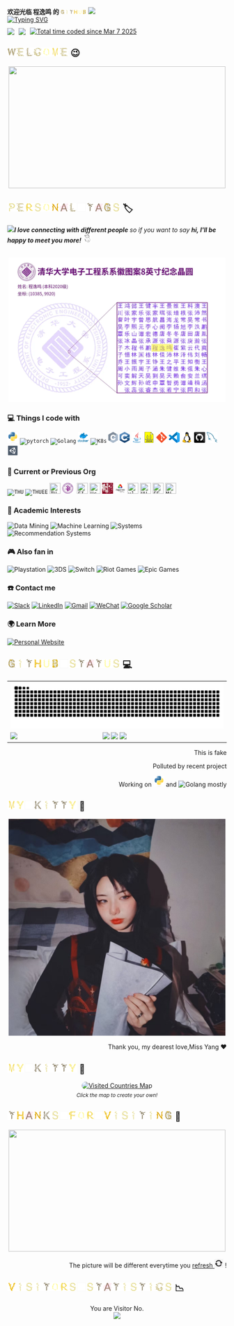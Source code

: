 <!-- 欢迎区域 --> 
<div align="left">
  <strong>欢迎光临 程逸鸣 的 <img src="images/wasm/vvg.svg" width="10" /><img src="images/wasm/vvi.svg" width="10" /><img src="images/wasm/vvt.svg" width="10" /><img src="images/wasm/vvh.svg" width="10" /><img src="images/wasm/vvu.svg" width="10" /><img src="images/wasm/vvb.svg" width="10" /></strong>
  <img src="https://media.giphy.com/media/mGcNjsfWAjY5AEZNw6/giphy.gif" width="50">
</div>

<!-- 名字动态打字效果 -->
<div style="display: flex; align-items: center; gap: 10px;">
  <a href="https://eaminc.github.io/">
    <img src="https://readme-typing-svg.demolab.com?font=Fira+Code&pause=1000&width=800&lines=Eamin+Chan" alt="Typing SVG" />
  </a>
</div>

<!-- 徽章区域 -->
<div style="display: flex; align-items: center; gap: 10px; margin-top: 10px;">
  <img src="https://img.shields.io/github/stars/EaminC?style=flat&logoColor=%23bc266e&labelColor=%23595959&color=%2391ed73" />
  <img src="https://img.shields.io/github/followers/EaminC?style=flat&logoColor=%23bc266e&labelColor=%23595959&color=%2361ed71" />
  <a href="https://wakatime.com/@a6ed95d8-6b44-45ab-bd18-8bf5da334f6a">
    <img src="https://wakatime.com/badge/user/a6ed95d8-6b44-45ab-bd18-8bf5da334f6a.svg" alt="Total time coded since Mar 7 2025" />
  </a>
</div>

<!-- Wink 图片 -->
<!-- welcome -->
## <img src="images/wasm/vvw.svg" width="20" /><img src="images/wasm/vve.svg" width="20" /><img src="images/wasm/vvl.svg" width="20" /><img src="images/wasm/vvc.svg" width="20" /><img src="images/wasm/vvo.svg" width="20" /><img src="images/wasm/vvm.svg" width="20" /><img src="images/wasm/vve.svg" width="20" /> 😉


<p align="center">
  <img src="https://waifu-getter.vercel.app/sfw/wink" width="498" height="280" />
</p>




<!-- Personal Tags 区域 -->
## <img src="images/wasm/vvp.svg" width="20" /><img src="images/wasm/vve.svg" width="20" /><img src="images/wasm/vvr.svg" width="20" /><img src="images/wasm/vvs.svg" width="20" /><img src="images/wasm/vvo.svg" width="20" /><img src="images/wasm/vvn.svg" width="20" /><img src="images/wasm/vva.svg" width="20" /><img src="images/wasm/vvl.svg" width="20" /><img src="images/wasm/vvspace.svg" width="20" /><img src="images/wasm/vvt.svg" width="20" /><img src="images/wasm/vva.svg" width="20" /><img src="images/wasm/vvg.svg" width="20" /><img src="images/wasm/vvs.svg" width="20" /> 🏷️



<img src="https://media1.giphy.com/media/v1.Y2lkPTc5MGI3NjExN3A2MDBzbmUzeXVyNXE4YjQ5cndvbTR4OGdqOTV5cGYzNm83a3o4ayZlcD12MV9pbnRlcm5hbF9naWZfYnlfaWQmY3Q9Zw/tHIRLHtNwxpjIFqPdV/giphy.gif" width="20"><em><b>I love connecting with different people</b> so if you want to say <b>hi, I'll be happy to meet you more!</b> </em><img src="images/pic1.png" width="20">
<br /><br />

<p align="center">
  <a href="http://183.173.146.12:3000/">
    <img src="images/ee.jpg" width="498" />
  </a>
</p>


<!-- 技术栈展示 -->
<h3>💻 Things I code with</h3>
<p align="left">
  <code><img title="Python" height="25" src="images/python-original.svg"></code>
  <code><img title="pytorch" height="25" src="https://raw.githubusercontent.com/rahul-jha98/github_readme_icons/main/language_and_tools/square/pytorch/pytorch.svg"></code>
  <code><img title="Golang" height="25" src="https://raw.githubusercontent.com/marwin1991/profile-technology-icons/refs/heads/main/icons/go.png"></code>
  <code><img title="Docker" height="25" src="https://raw.githubusercontent.com/github/explore/80688e429a7d4ef2fca1e82350fe8e3517d3494d/topics/docker/docker.png"></code>
  <code><img title="K8s" height="25" src="https://avatars.githubusercontent.com/u/13629408?s=200&v=4"></code>
  <code><img title="C" height="25" src="images/c.svg"></code>
  <code><img title="C++" height="25" src="images/cpp.svg"></code>
  <code><img title="Java" height="25" src="images/java-original.svg"></code>
  <code><img title="JSON" height="25" src="images/json.svg"></code>
  <code><img title="Git" height="25" src="images/git-original.svg"></code>
  <code><img title="Visual Studio Code" height="25" src="images/vscode.svg"></code>
  <code><img title="Linux" height="25" src="https://raw.githubusercontent.com/github/explore/80688e429a7d4ef2fca1e82350fe8e3517d3494d/topics/linux/linux.png"></code>
  <code><img title="GitHub" height="25" src="images/github.svg"></code>
  <code><img title="MySQL" height="25" src="images/mysql.svg"></code>
  <code><img title="Unity" height="25" src="images/unity3d.svg"></code>
</p>

<!-- 学校与组织 -->
<h3>🚀 Current or Previous Org</h3>
<p align="left">
  <code><img title="THU" height="25" src="https://upload.wikimedia.org/wikipedia/commons/e/ec/Tsinghua_University_Logo.svg"></code>
  <code><img title="THUEE" height="25" src="https://upload.wikimedia.org/wikipedia/zh/d/d0/Department_of_Electronic_Engineering%2C_Tsinghua_University.svg"></code>
  <code><img title="THULAW" width="25" height="25" src="https://upload.wikimedia.org/wikipedia/zh/c/cd/School_of_Law%2C_Tsinghua_University.svg"></code>
  <code><img title="THUIE" width="30" height="25" src="images/thuie.png"></code>
  <code><img title="FIBLAB" width="25" height="25" src="https://fi.ee.tsinghua.edu.cn/static/img/logo/thu-fib-lab.svg"></code>
  <code><img title="Uchicago" width="25" height="25" src="https://upload.wikimedia.org/wikipedia/en/7/79/University_of_Chicago_shield.svg"></code>
  <code><img title="UchiCS" width="25" height="25" src="images/UChics.jpeg"></code>
  <code><img title="Argone" width="25" height="25" src="images/Argone.png"></code>
  <code><img title="vllm" width="25" height="25" src="https://avatars.githubusercontent.com/u/136984999?s=200&v=4"></code>
  <code><img title="UH" width="25" height="25" src="https://upload.wikimedia.org/wikipedia/commons/e/e8/Houston_Cougars_primary_logo.svg"></code>
  <code><img title="EESAST" width="25" height="25" src="https://docs.eesast.com/img/favicon.ico"></code>
  <code><img title="MidSchool" width="25" height="25" src="https://upload.wikimedia.org/wikipedia/commons/b/b7/High_School_of_JDFZ_funny_picture.jpg"></code>
</p>

<!-- 学术兴趣 -->
### 📖 Academic Interests
![Data Mining](https://img.shields.io/badge/Data%20Mining-0078D4?style=for-the-badge&logo=databricks&logoColor=white)
![Machine Learning](https://img.shields.io/badge/Machine%20Learning-F9A03C?style=for-the-badge&logo=pytorch&logoColor=white)
![Systems](https://img.shields.io/badge/Systems-8A2BE2?style=for-the-badge&logo=nvidia&logoColor=white)
![Recommendation Systems](https://img.shields.io/badge/Recommendation%20Systems-FF4088?style=for-the-badge&logo=meituan&logoColor=white)

<!-- 兴趣爱好 -->
### 🎮 Also fan in
![Playstation](https://img.shields.io/badge/Playstation-003791?style=for-the-badge&logo=playstation&logoColor=white)
![3DS](https://img.shields.io/badge/3DS-D12228?style=for-the-badge&logo=nintendo-3ds&logoColor=white)
![Switch](https://img.shields.io/badge/Switch-E60012?style=for-the-badge&logo=nintendo-switch&logoColor=white)
![Riot Games](https://img.shields.io/badge/riotgames-D32936.svg?style=for-the-badge&logo=riotgames&logoColor=white)
![Epic Games](https://img.shields.io/badge/epicgames-%23313131.svg?style=for-the-badge&logo=epicgames&logoColor=white)

<!-- 联系方式 -->
### ☎️ Contact me
[![Slack](https://img.shields.io/badge/Slack-4A154B?style=for-the-badge&logo=slack&logoColor=white)](https://eaminsslack.slack.com/archives/C08H4BZPXNV)
[![LinkedIn](https://img.shields.io/badge/LinkedIn-%230077B5.svg?style=for-the-badge&logo=linkedin&logoColor=white)](https://www.linkedin.com/in/yiming-cheng-429999330/)
[![Gmail](https://img.shields.io/badge/Gmail-D14836?style=for-the-badge&logo=gmail&logoColor=white)](mailto:eaminc0328@gmail.com)
[![WeChat](https://img.shields.io/badge/WeChat-07C160?style=for-the-badge&logo=wechat&logoColor=white)](https://raw.githubusercontent.com/EaminC/EaminC/main/images/Wechat.jpg)
[![Google Scholar](https://img.shields.io/badge/Google%20Scholar-FF4088?style=for-the-badge&logo=google-scholar&logoColor=white)](https://scholar.google.com/citations?user=NeeNIjIAAAAJ&hl=en)

<!-- 个人网站 -->
### 🌍 Learn More
[![Personal Website](https://img.shields.io/badge/Personal%20Website-Click-%23022233?style=for-the-badge&logo=googlechrome&labelColor=%2302c6a4&logoColor=white)](https://eaminc.github.io/)


<!-- GitHub 统计区域 -->
## <img src="images/wasm/vvg.svg" width="20" /><img src="images/wasm/vvi.svg" width="20" /><img src="images/wasm/vvt.svg" width="20" /><img src="images/wasm/vvh.svg" width="20" /><img src="images/wasm/vvu.svg" width="20" /><img src="images/wasm/vvb.svg" width="20" /><img src="images/wasm/vvspace.svg" width="20" /><img src="images/wasm/vvs.svg" width="20" /><img src="images/wasm/vvt.svg" width="20" /><img src="images/wasm/vva.svg" width="20" /><img src="images/wasm/vvt.svg" width="20" /><img src="images/wasm/vvu.svg" width="20" /><img src="images/wasm/vvs.svg" width="20" /> 💻


<table width="100%" cellspacing="0" cellpadding="0">
  <!-- Snake 动画横幅，单独一行 -->
  <tr>
    <td colspan="2">
      <picture width="100%">
        <source width="100%" media="(prefers-color-scheme: dark)" srcset="https://raw.githubusercontent.com/EaminC/EaminC/output/github-contribution-grid-snake-dark.svg">
        <source width="100%" media="(prefers-color-scheme: light)" srcset="https://raw.githubusercontent.com/EaminC/EaminC/output/github-contribution-grid-snake.svg">
        <img width="100%" alt="github contribution grid snake animation" src="https://raw.githubusercontent.com/EaminC/EaminC/output/github-contribution-grid-snake.svg">
      </picture>
    </td>
  </tr>

  <!-- 主内容 -->
  <tr valign="top">
    <td width="42%" style="padding-right: 10px;">
      <!-- 语言使用图 -->
      <img 
        src="https://github-readme-stats.vercel.app/api/top-langs/?username=EaminC&locale=ja&line_height=33&theme=dracula&langs_count=20&layout=donut-vertical" 
        width="100%" 
        style="object-fit: cover; width: 100%;" 
      />
    </td>
    <td width="58%">
      <!-- 连续打卡图 -->
      <picture>
        <source media="(prefers-color-scheme: dark)" srcset="https://github-readme-streak-stats.herokuapp.com/?user=EaminC&theme=dark&hide_border=true" />
        <source media="(prefers-color-scheme: light)" srcset="https://github-readme-streak-stats.herokuapp.com/?user=EaminC&theme=light&hide_border=true" />
        <img 
          src="https://github-readme-streak-stats.herokuapp.com/?user=EaminC&theme=default&hide_border=true" 
          width="100%" 
        />
      </picture>
      <!-- 奖杯图 -->
      <img 
        src="https://github-profile-trophy.vercel.app/?username=EaminC&theme=gruvbox&row=1&column=5&no-frame=true&no-bg=true" 
        width="100%" 
      />
      <!-- 总览图 -->
      <img 
        src="https://github-readme-stats.vercel.app/api?username=EaminC&show_icons=true&theme=cobalt&count_private=true" 
        width="100%" 
      />
    </td>
  </tr>
</table>


<p align="right">This is fake</p>
<p align="right">Polluted by recent project</p>
<p align="right">Working on <img title="Python" height="25" src="images/python-original.svg"> and <img title="Golang" height="25" src="https://raw.githubusercontent.com/marwin1991/profile-technology-icons/refs/heads/main/icons/go.png"> mostly</p>



<!-- Girlfriend -->
## <img src="images/wasm/vvm.svg" width="20" /><img src="images/wasm/vvy.svg" width="20" /><img src="images/wasm/vvspace.svg" width="20" /><img src="images/wasm/vvk.svg" width="20" /><img src="images/wasm/vvi.svg" width="20" /><img src="images/wasm/vvt.svg" width="20" /><img src="images/wasm/vvt.svg" width="20" /><img src="images/wasm/vvy.svg" width="20" /> 💍

<p align="center">
  <img src="images/Lu.JPG" width="498" />
</p>



<p align="right">
  Thank you, my dearest love,Miss Yang ❤️
</p>


<!-- 旅行地图区域 -->
## <img src="images/wasm/vvm.svg" width="20" /><img src="images/wasm/vvy.svg" width="20" /><img src="images/wasm/vvspace.svg" width="20" /><img src="images/wasm/vvk.svg" width="20" /><img src="images/wasm/vvi.svg" width="20" /><img src="images/wasm/vvt.svg" width="20" /><img src="images/wasm/vvt.svg" width="20" /><img src="images/wasm/vvy.svg" width="20" /> 💍

<p align="center">
  <a href="https://map1.maploco.com/visited-countries/mine.php?c1=m9bbf7zw5c-b33r633z7k-b33z27k740-b33j9yo3y8-2rrvthoagw">
    <img 
      src="https://map1.maploco.com/visited-countries/ml/m9bbf7zw5c-b33r633z7k-b33z27k740-b33j9yo3y8-2rrvthoagw.gif" 
      alt="Visited Countries Map" 
      width="498" 
      style="border-radius: 12px;"
    />
  </a>
  <br>
  <sub><em>Click the map to create your own!</em></sub>
</p>
<!-- 最后感谢访问 -->

## <img src="images/wasm/vvt.svg" width="20" /><img src="images/wasm/vvh.svg" width="20" /><img src="images/wasm/vva.svg" width="20" /><img src="images/wasm/vvn.svg" width="20" /><img src="images/wasm/vvk.svg" width="20" /><img src="images/wasm/vvs.svg" width="20" /><img src="images/wasm/vvspace.svg" width="20" /><img src="images/wasm/vvf.svg" width="20" /><img src="images/wasm/vvo.svg" width="20" /><img src="images/wasm/vvr.svg" width="20" /><img src="images/wasm/vvspace.svg" width="20" /><img src="images/wasm/vvv.svg" width="20" /><img src="images/wasm/vvi.svg" width="20" /><img src="images/wasm/vvs.svg" width="20" /><img src="images/wasm/vvi.svg" width="20" /><img src="images/wasm/vvt.svg" width="20" /><img src="images/wasm/vvi.svg" width="20" /><img src="images/wasm/vvn.svg" width="20" /><img src="images/wasm/vvg.svg" width="20" /> 🎉
<p align="center">
  <img 
    src="https://waifu-getter.vercel.app/sfw?eps=dance,wave,cry,smug,happy,cringe,blush,smile,glomp,highfive,pat,hug" 
    width="498" 
    height="280" 
  />
</p>

<p align="right">
  The picture will be different everytime you <a href="https://github.com/EaminC">refresh   <img src="images/fresh.png" width="20" /></a> !
</p>



<!-- 访客统计 -->
## <img src="images/wasm/vvv.svg" width="20" /><img src="images/wasm/vvi.svg" width="20" /><img src="images/wasm/vvs.svg" width="20" /><img src="images/wasm/vvi.svg" width="20" /><img src="images/wasm/vvt.svg" width="20" /><img src="images/wasm/vvo.svg" width="20" /><img src="images/wasm/vvr.svg" width="20" /><img src="images/wasm/vvs.svg" width="20" /><img src="images/wasm/vvspace.svg" width="20" /><img src="images/wasm/vvs.svg" width="20" /><img src="images/wasm/vvt.svg" width="20" /><img src="images/wasm/vva.svg" width="20" /><img src="images/wasm/vvt.svg" width="20" /><img src="images/wasm/vvi.svg" width="20" /><img src="images/wasm/vvs.svg" width="20" /><img src="images/wasm/vvt.svg" width="20" /><img src="images/wasm/vvi.svg" width="20" /><img src="images/wasm/vvc.svg" width="20" /><img src="images/wasm/vvs.svg" width="20" /> 📉
<p align="center">
  You are Visitor No.<br>
  <img src="https://count.getloli.com/@EaminC?name=EaminC&theme=rule34&padding=7&offset=0&align=top&scale=1&pixelated=1&darkmode=auto" />
</p>




